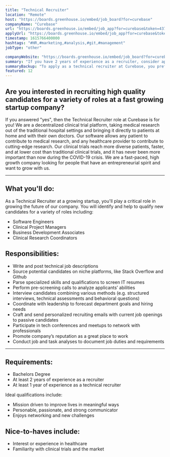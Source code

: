 ```yaml
---
title: "Technical Recruiter"
location: "Remote"
host: "https://boards.greenhouse.io/embed/job_board?for=curebase"
companyName: "Curebase"
url: "https://boards.greenhouse.io/embed/job_app?for=curebase&token=4371699003"
applyUrl: "https://boards.greenhouse.io/embed/job_app?for=curebase&token=4371699003#app"
timestamp: 1615766400000
hashtags: "#HR,#marketing,#analysis,#git,#management"
jobType: "other"

companyWebsite: "https://boards.greenhouse.io/embed/job_board?for=curebase"
summary: "If you have 2 years of experience as a recruiter, consider applying to Curebase's job post for a new Technical Recruiter."
summaryBackup: "To apply as a technical recruiter at Curebase, you preferably need to have some knowledge of: #git, #management, #marketing."
featured: 12
---
```


## Are you interested in recruiting high quality candidates for a variety of roles at a fast growing startup company?

If you answered "yes", then the Technical Recruiter role at Curebase is for you! We are a decentralized clinical trial platform, taking medical research out of the traditional hospital settings and bringing it directly to patients at home and with their own doctors. Our software allows any patient to contribute to medical research, and any healthcare provider to contribute to cutting-edge research. Our clinical trials reach more diverse patients, faster, and at lower cost than traditional clinical trials, and it has never been more important than now during the COVID-19 crisis. We are a fast-paced, high growth company looking for people that have an entrepreneurial spirit and want to grow with us.

* * *

## What you'll do:

As a Technical Recruiter at a growing startup, you'll play a critical role in growing the future of our company. You will identify and help to qualify new candidates for a variety of roles including:

*   Software Engineers
*   Clinical Project Managers
*   Business Development Associates
*   Clinical Research Coordinators

## Responsibilities:

*   Write and post technical job descriptions
*   Source potential candidates on niche platforms, like Stack Overflow and Github
*   Parse specialized skills and qualifications to screen IT resumes
*   Perform pre-screening calls to analyze applicants’ abilities
*   Interview candidates combining various methods (e.g. structured interviews, technical assessments and behavioral questions)
*   Coordinate with leadership to forecast department goals and hiring needs
*   Craft and send personalized recruiting emails with current job openings to passive candidates
*   Participate in tech conferences and meetups to network with professionals
*   Promote company’s reputation as a great place to work
*   Conduct job and task analyses to document job duties and requirements

* * *

## Requirements:

*   Bachelors Degree
*   At least 2 years of experience as a recruiter
*   At least 1 year of experience as a technical recruiter

Ideal qualifications include:

*   Mission driven to improve lives in meaningful ways
*   Personable, passionate, and strong communicator
*   Enjoys networking and new challenges

## Nice-to-haves include: 

*   Interest or experience in healthcare
*   Familiarity with clinical trials and the market
